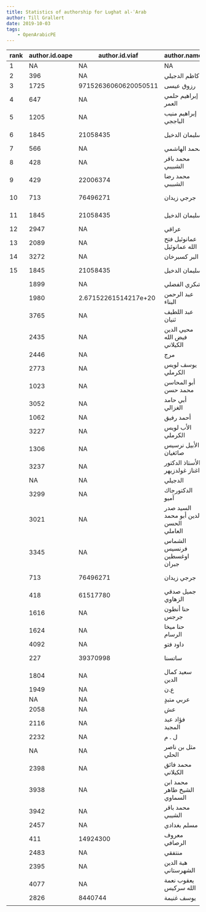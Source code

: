 ```yaml
---
title: Statistics of authorship for Lughat al-ʿArab
author: Till Grallert
date: 2019-10-03
tags:
    - OpenArabicPE
---
```



| rank | author.id.oape |    author.id.viaf    |              author.name               |     author.birth     | author.death | publication.id.oclc | word.count | character.count | article.count |       author.name.transliterated       |                      |                      |
|------|----------------|----------------------|----------------------------------------|----------------------|--------------|---------------------|------------|-----------------|---------------|----------------------------------------|----------------------|----------------------|
|    1 | NA             | NA                   | NA                                     | NA                   | NA           | 472450345           |     205355 |          895865 |           787 | NA                                     |                      |                      |
|    2 | 396            | NA                   | كاظم   الدجيلي                         | 1884                 | 1970         | 472450345           |      37233 |          162076 |            27 | kaZm   aldjyly                         |                      |                      |
|    3 | 1725           | 97152636060620050511 | رزوق  عيسى                             | 1885                 | 1940         | 472450345           |      17303 |           78657 |            16 | rzwQ  3ysA                             |                      |                      |
|    4 | 647            | NA                   | إبراهيم  حلمي  العمر                   | 1890                 | 1942         | 472450345           |      20550 |           93124 |            13 | abrahym  7lmy  al3mr                   |                      |                      |
|    5 | 1205           | NA                   | إبراهيم  منيب  الباججي                 | NA                   | NA           | 472450345           |       1733 |            7205 |            13 | abrahym  mnyb  albajjy                 |                      | 97152636060620050511 |
|    6 | 1845           | 21058435             | سليمان  الدخيل                         | 1877                 | 1945-12-28   | 472450345           |      15062 |           66282 |            10 | slyman  aldKyl                         | Sa7b jryd0 alryaD    |                      |
|    7 | 566            | NA                   | محمد  الهاشمي                          | NA                   | NA           | 472450345           |       1883 |            7994 |             5 | m7md  alhaWmy                          |                      |                      |
|    8 | 428            | NA                   | محمد  باقر  الشبيبي                    | NA                   | NA           | 472450345           |       3108 |           14085 |             4 | m7md  baQr  alWbyby                    |                      |                      |
|    9 | 429            | 22006374             | محمد  رضا  الشبيبي                     | 1889-01-01           | 1965-01-01   | 472450345           |       4192 |           18782 |             4 | m7md  rDa  alWbyby                     |                      |                      |
|   10 | 713            | 76496271             | جرجي  زيدان                            | 1861-12-14           | 1914-07-21   | 472450345           |       6863 |           29203 |             3 | jrjy  zydan                            | jrjy  zydan          |                      |
|   11 | 1845           | 21058435             | سليمان  الدخيل                         | 1877                 | 1945-12-28   | 472450345           |       2498 |           10590 |             3 | slyman  aldKyl                         | slyman  aldKyl       |                      |
|   12 | 2947           | NA                   | عراقي                                  | NA                   | NA           | 472450345           |       3245 |           13981 |             3 | 3raQy                                  |                      |                      |
|   13 | 2089           | NA                   | عمانوئيل فتح الله عمانوئيل             | NA                   | NA           | 472450345           |       2916 |           13170 |             3 | 3manw5yl ft7 allh 3manw5yl             |                      |                      |
|   14 | 3272           | NA                   | البر كسبرخان                           | NA                   | NA           | 472450345           |       1703 |            7048 |             2 | albr ksbrKan                           |                      |                      |
|   15 | 1845           | 21058435             | سليمان  الدخيل                         | 1877                 | 1945-12-28   | 472450345           |       2445 |           11106 |             2 | slyman  aldKyl                         |                      |                      |
|      | 1899           | NA                   | شكري الفضلي                            | NA                   | NA           | 472450345           |       3940 |           17834 |             2 | Wkry alfDly                            |                      |                      |
|      | 1980           | 2.67152261514217e+20 | عبد الرحمن  البناء                     | 1882                 | 1952         | 472450345           |        749 |            3174 |             2 | 3bd alr7mn  albnaq                     |                      |                      |
|      | 3765           | NA                   | عبد اللطيف ثنيان                       | NA                   | NA           | 472450345           |       1047 |            4452 |             2 | 3bd allTyf Unyan                       |                      |                      |
|      | 2435           | NA                   | محيي الدين  فيض الله  الكيلاني         | NA                   | NA           | 472450345           |        759 |            3448 |             2 | m7yy aldyn  fyD allh  alkylany         |                      |                      |
|      | 2446           | NA                   | مرج                                    | NA                   | NA           | 472450345           |       2198 |            9918 |             2 | mrj                                    |                      |                      |
|      | 2773           | NA                   | يوسف  لويس  الكرملي                    | NA                   | NA           | 472450345           |       4206 |           18410 |             2 | ywsf  lwys  alkrmly                    |                      |                      |
|      | 1023           | NA                   | أبو المحاسن محمد حسن                   | NA                   | NA           | 472450345           |        332 |            1427 |             1 | abw alm7asn m7md 7sn                   |                      |                      |
|      | 3052           | NA                   | أبي حامد الغزالي                       | NA                   | NA           | 472450345           |       1458 |            6539 |             1 | aby 7amd alGzaly                       |                      |                      |
|      | 1062           | NA                   | أحمد رفيق                              | NA                   | NA           | 472450345           |       1598 |            6956 |             1 | a7md rfyQ                              |                      |                      |
|      | 3227           | NA                   | الأب لويس الكرملي                      | NA                   | NA           | 472450345           |       1094 |            4876 |             1 | alab lwys alkrmly                      |                      |                      |
|      | 1306           | NA                   | الأبيل نرسيس صائغيان                   | NA                   | NA           | 472450345           |        853 |            3840 |             1 | alabyl nrsys Sa5Gyan                   |                      |                      |
|      | 3237           | NA                   | الأستاذ الدكتور اغناز غولدزيهر         | NA                   | NA           | 472450345           |        175 |             758 |             1 | alastai aldktwr aGnaz Gwldzyhr         |                      |                      |
|      | NA             | NA                   | الدجيلي                                | NA                   | NA           | 472450345           |        490 |            2144 |             1 | aldjyly                                |                      |                      |
|      | 3299           | NA                   | الدكتورجاك آميو                        | NA                   | NA           | 472450345           |       1189 |            5227 |             1 | aldktwrjak amyw                        |                      |                      |
|      | 3021           | NA                   | السيد صدر الدين أبو محمد الحسن العاملي | NA                   | NA           | 472450345           |        121 |             546 |             1 | alsyd Sdr aldyn abw m7md al7sn al3amly |                      |                      |
|      | 3345           | NA                   | الشماس فرنسيس اوغسطين جبران            | NA                   | NA           | 472450345           |        852 |            3817 |             1 | alWmas frnsys awGsTyn jbran            |                      |                      |
|      | 713            | 76496271             | جرجي  زيدان                            | 1861-12-14           | 1914-07-21   | 472450345           |       1981 |            7927 |             1 | jrjy  zydan                            |                      |                      |
|      | 418            | 61517780             | جميل  صدقي  الزهاوي                    | 1863-06-18           | 1936-02-24   | 472450345           |       2754 |           12406 |             1 | jmyl  SdQy  alzhawy                    |                      |                      |
|      | 1616           | NA                   | حنا أنطون جرجس                         | NA                   | NA           | 472450345           |       1827 |            7780 |             1 | 7na anTwn jrjs                         |                      |                      |
|      | 1624           | NA                   | حنا ميخا الرسام                        | NA                   | NA           | 472450345           |        485 |            2076 |             1 | 7na myKa alrsam                        |                      |                      |
|      | 4092           | NA                   | داود فتو                               | 1865                 | 1921         | 472450345           |        732 |            3034 |             1 | dawd ftw                               |                      |                      |
|      | 227            | 39370998             | ساتسنا                                 | 1866-08-05           | 1947-01-07   | 472450345           |        238 |            1046 |             1 | satsna                                 |                      |                      |
|      | 1804           | NA                   | سعيد كمال الدين                        | NA                   | NA           | 472450345           |        268 |            1148 |             1 | s3yd kmal aldyn                        |                      |                      |
|      | 1949           | NA                   | ع.ن                                    | NA                   | NA           | 472450345           |        734 |            2991 |             1 | 3.n                                    |                      |                      |
|      | NA             | NA                   | عربي متبدٍ                             | NA                   | NA           | 472450345           |        867 |            3758 |             1 | 3rby mtbdٍ                             |                      |                      |
|      | 2058           | NA                   | عش                                     | NA                   | NA           | 472450345           |       2704 |           12241 |             1 | 3W                                     |                      |                      |
|      | 2116           | NA                   | فؤاد  عبد المجيد                       | NA                   | NA           | 472450345           |        347 |            1503 |             1 | foad  3bd almjyd                       |                      |                      |
|      | 2232           | NA                   | ل . م                                  | NA                   | NA           | 472450345           |        418 |            1792 |             1 | l . m                                  |                      |                      |
|      | NA             | NA                   | مثل بن ناصر الحلي                      | NA                   | NA           | 472450345           |        570 |            2481 |             1 | mUl bn naSr al7ly                      |                      |                      |
|      | 2398           | NA                   | محمد  فائق  الكيلاني                   | NA                   | NA           | 472450345           |        531 |            2298 |             1 | m7md  fa5Q  alkylany                   |                      |                      |
|      | 3938           | NA                   | محمد ابن الشيخ طاهر السماوي            | NA                   | NA           | 472450345           |        827 |            3457 |             1 | m7md abn alWyK Tahr alsmawy            |                      |                      |
|      | 3942           | NA                   | محمد باقر الشيبي                       | NA                   | NA           | 472450345           |       1105 |            4948 |             1 | m7md baQr alWyby                       |                      |                      |
|      | 2457           | NA                   | مسلم بغدادي                            | NA                   | NA           | 472450345           |       1475 |            6375 |             1 | mslm bGdady                            |                      |                      |
|      | 411            | 14924300             | معروف  الرصافي                         | 1875-01-01           | 1945-01-01   | 472450345           |        820 |            3622 |             1 | m3rwf  alrSafy                         |                      |                      |
|      | 2483           | NA                   | منتفقي                                 | NA                   | NA           | 472450345           |       1474 |            6468 |             1 | mntfQy                                 |                      |                      |
|      | 2395           | NA                   | هبة الدين الشهرستاني                   | هبة الدين الشهرستاني | NA           | NA                  |  472450345 |             377 |          1730 | 1                                      | hb0 aldyn alWhrstany | hb0 aldyn alWhrstany |
|      | 4077           | NA                   | يعقوب نعمة الله سركيس                  | NA                   | NA           | 472450345           |       4697 |           19800 |             1 | y3Qwb n3m0 allh srkys                  |                      |                      |
|      | 2826           | 8440744              | يوسف  غنيمة                            | 1885                 | 1950         | 472450345           |       1451 |            6810 |             1 | ywsf  Gnym0                            |                      |                      |
|      |                |                      |                                        |                      |              |                     |            |                 |               |                                        |                      |                      |